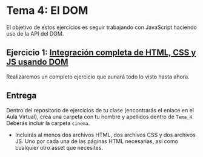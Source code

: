 Tema 4: El DOM
=============================================

El objetivo de estos ejercicios es seguir trabajando con JavaScript haciendo uso de la API del DOM.

## Ejercicio 1: [**Integración completa de HTML, CSS y JS usando DOM**](https://github.com/UnirCs/DWFS-GLOBAL/tree/master/Tema_4/Ejercicios/Cinema)

Realizaremos un completo ejercicio que aunará todo lo visto hasta ahora.

## Entrega

Dentro del repositorio de ejercicios de tu clase (encontrarás el enlace en el Aula Virtual), crea una carpeta con tu nombre y apellidos dentro de ``Tema_4``. Deberás incluir la carpeta ``cinema``.
- Incluirás al menos dos archivos HTML, dos archivos CSS y dos archivos JS. Uno por cada una de las páginas HTML necesarias, así como cualquier otro asset que necesites.
